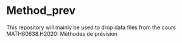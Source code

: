 # Method_prev
This repository will mainly be used to drop data files from the cours MATH60638.H2020: Méthodes de prévision
